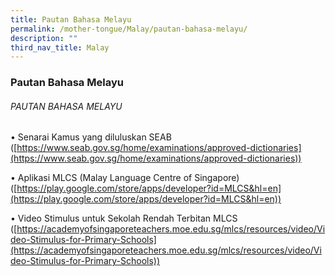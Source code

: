 ```yaml
---
title: Pautan Bahasa Melayu
permalink: /mother-tongue/Malay/pautan-bahasa-melayu/
description: ""
third_nav_title: Malay
---
```

### Pautan Bahasa Melayu


###### PAUTAN BAHASA MELAYU

•	Senarai Kamus yang diluluskan SEAB 
([https://www.seab.gov.sg/home/examinations/approved-dictionaries](https://www.seab.gov.sg/home/examinations/approved-dictionaries))

•	Aplikasi MLCS (Malay Language Centre of Singapore)
([https://play.google.com/store/apps/developer?id=MLCS&hl=en](https://play.google.com/store/apps/developer?id=MLCS&hl=en))

•	Video Stimulus untuk Sekolah Rendah Terbitan MLCS
([https://academyofsingaporeteachers.moe.edu.sg/mlcs/resources/video/Video-Stimulus-for-Primary-Schools](https://academyofsingaporeteachers.moe.edu.sg/mlcs/resources/video/Video-Stimulus-for-Primary-Schools))





